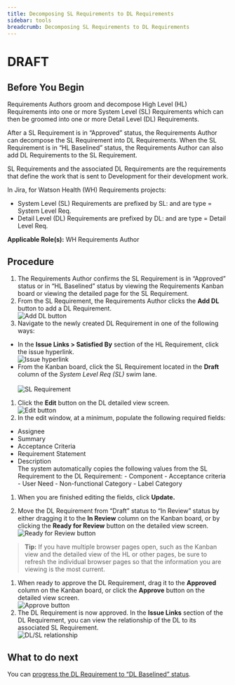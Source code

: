 ```yaml
---
title: Decomposing SL Requirements to DL Requirements
sidebar: tools
breadcrumb: Decomposing SL Requirements to DL Requirements
---
```


# DRAFT

## Before You Begin
Requirements Authors groom and decompose High Level (HL) Requirements into one or more System Level (SL) Requirements which can then be groomed into one or more Detail Level (DL) Requirements.

After a SL Requirement is in “Approved” status, the Requirements Author can decompose the SL Requirement into DL Requirements. When the SL Requirement is in “HL Baselined” status, the Requirements Author can also add DL Requirements to the SL Requirement.

SL Requirements and the associated DL Requirements are the requirements that define the work that is sent to Development for their development work.

In Jira, for Watson Health (WH) Requirements projects:
- System Level (SL) Requirements are prefixed by SL: and are type = System Level Req.
- Detail Level (DL) Requirements are prefixed by DL: and are type = Detail Level Req.

**Applicable Role(s):**  WH Requirements Author

## Procedure

1. The Requirements Author confirms the SL Requirement is in “Approved” status or in “HL Baselined” status by viewing the Requirements Kanban board or viewing the detailed page for the SL Requirement.
1. From the SL Requirement, the Requirements Author clicks the **Add DL** button to add a DL Requirement.
<br>![Add DL button](https://pages.github.ibm.com/watson-health-playbook/resources/images/tools/jira/decomposing_sl_add_dl.png "Add DL button")<br>
1. Navigate to the newly created DL Requirement in one of the following ways:
- In the **Issue Links \> Satisfied By** section of the HL Requirement, click the issue hyperlink.
<br>![Issue hyperlink](https://pages.github.ibm.com/watson-health-playbook/resources/images/tools/jira/decomposing_sl_issue_hyperlink.png "Issue hyperlink")<br>
- From the Kanban board, click the SL Requirement located in the **Draft** column of the *System Level Req (SL)* swim lane.<br>
<br>![SL Requirement](https://pages.github.ibm.com/watson-health-playbook/resources/images/tools/jira/decomposing_sl_kanban_sl_req.png "SL Requirement")<br>
1. Click the **Edit** button on the DL detailed view screen.
<br>![Edit button](https://pages.github.ibm.com/watson-health-playbook/resources/images/tools/jira/decomposing_sl_edit_button.png "Edit button")<br>
1. In the edit window, at a minimum, populate the following required fields:
- Assignee
- Summary
- Acceptance Criteria
- Requirement Statement
- Description
    <br>The system automatically copies the following values from the SL Requirement to the DL Requirement:
       - Component
       - Acceptance criteria
       - User Need
       - Non-functional Category
       - Label Category

1. When you are finished editing the fields, click **Update.**


1. Move the DL Requirement from “Draft” status to “In Review” status by either dragging it to the **In Review** column on the Kanban board, or by clicking the **Ready for Review** button on the detailed view screen.
<br>![Ready for Review button](https://pages.github.ibm.com/watson-health-playbook/resources/images/tools/jira/decomposing_sl_ready_review_btn.png "Ready for Review button")<br>
>**Tip:** If you have multiple browser pages open, such as the Kanban view and the detailed view of the HL or other pages, be sure to refresh the individual browser pages so that the information you are viewing is the most current.
1. When ready to approve the DL Requirement, drag it to the **Approved** column on the Kanban board, or click the **Approve** button on the detailed view screen.
<br>![Approve button](https://pages.github.ibm.com/watson-health-playbook/resources/images/tools/jira/decomposing_sl_approve_btn.png "Approve button")<br>
1. The DL Requirement is now approved. In the **Issue Links** section of the DL Requirement, you can view the relationship of the DL to its associated SL Requirement.
<br>![DL/SL relationship](https://pages.github.ibm.com/watson-health-playbook/resources/images/tools/jira/decompsing_sl_relationship.png "DL/SL relationship")

## What to do next
You can [progress the DL Requirement to “DL Baselined” status](../jira_dl_baseline_dl_requirement/).
